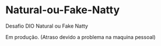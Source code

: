 # Natural-ou-Fake-Natty
Desafio DIO Natural ou Fake Natty

Em produção. (Atraso devido a problema na maquina pessoal)
